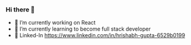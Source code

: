 ### Hi there 👋

- 🔭 I’m currently working on React
- 🌱 I’m currently learning to become full stack developer
- 👯 Linked-In https://www.linkedin.com/in/hrishabh-gupta-6529b0199
<!--
**Hrishabh8080/Hrishabh8080** is a ✨ _special_ ✨ repository because its `README.md` (this file) appears on your GitHub profile.


Here are some ideas to get you started:

- 🤔 I’m looking for help with ...
- 💬 Ask me about ...
- 📫 How to reach me: ...
- 😄 Pronouns: ...
- ⚡ Fun fact: ...
-->
